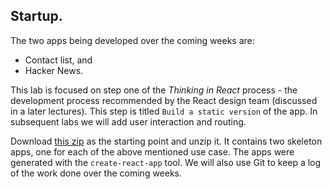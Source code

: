 ## Startup.

The two apps being developed over the coming weeks are:

+ Contact list, and
+ Hacker News. 

This lab is focused on step one of the *Thinking in React* process - the development process recommended by the React design team (discussed in a later lectures). This step is titled `Build a static version` of the app. In subsequent labs we will add user interaction and routing.

Download [this zip][start] as the starting point and unzip it. It contains two skeleton apps, one for each of the above mentioned use case. The apps were generated with the `create-react-app` tool. We will also use Git to keep a log of the work done over the coming weeks.

[start]: ./archives/start.zip